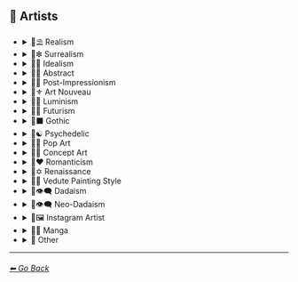 ## 📔 Artists


- <details><summary>📔⛱ Realism</summary><p>
    <p>

	| Keyword        | Example      |
	| ------------- |:-------------:|
	|Painting by Ivan Shishkin| <img src="https://github.com/willwulfken/MidJourney-Styles-and-Keywords/blob/main/Images/MidJourney%20Styles%20(sphere)/sphere_paintingbyIvanShishkin.png?raw=true" width="256" /> |
	|Painting by Zdzislaw Beksinski| <img src="https://github.com/willwulfken/MidJourney-Styles-and-Keywords/blob/main/Images/MidJourney%20Styles%20(sphere)/sphere_paintingbyZdzislawBeksinski.png?raw=true" width="256" /> |
	|Painting by Claude Lorrain| <img src="https://github.com/willwulfken/MidJourney-Styles-and-Keywords/blob/main/Images/MidJourney%20Styles%20(sphere)/sphere_paintingbyClaudeLorrain.png?raw=true" width="256" /> |
	|Painting by Edward Hopper| <img src="https://github.com/willwulfken/MidJourney-Styles-and-Keywords/blob/main/Images/MidJourney%20Styles%20(sphere)/sphere_paintingbyEdwardHopper.png?raw=true" width="256" /> |
	|Painting by Vilhelm Hammershoi| <img src="https://github.com/willwulfken/MidJourney-Styles-and-Keywords/blob/main/Images/MidJourney%20Styles%20(sphere)/sphere_paintingbyVilhelmHammershoi.png?raw=true" width="256" /> |

    </p>
  </p></details>


- <details><summary>📔❇ Surrealism</summary><p>
    <p>

	| Keyword        | Example      |
	| ------------- |:-------------:|
	|Painting by Salvador Dali| <img src="https://github.com/willwulfken/MidJourney-Styles-and-Keywords/blob/main/Images/MidJourney%20Styles%20(sphere)/sphere_paintingbySalvadorDali.png?raw=true" width="256" /> | 
	|Painting by Pablo Picasso| <img src="https://github.com/willwulfken/MidJourney-Styles-and-Keywords/blob/main/Images/MidJourney%20Styles%20(sphere)/sphere_PaintingByPabloPicasso.png?raw=true" width="256" /> |
	|Painting by Max Ernst| <img src="https://github.com/willwulfken/MidJourney-Styles-and-Keywords/blob/main/Images/MidJourney%20Styles%20(sphere)/sphere_paintingbyMaxErnst.png?raw=true" width="256" /> |
	|Painting by Rene Magritte| <img src="https://github.com/willwulfken/MidJourney-Styles-and-Keywords/blob/main/Images/MidJourney%20Styles%20(sphere)/sphere_paintingbyReneMagritte.png?raw=true" width="256" /> |

    </p>
  </p></details>
  
- <details><summary>📔🔆 Idealism</summary><p>
    <p>

	| Keyword        | Example      |
	| ------------- |:-------------:|
	|<small><br/></small>Painting by Jean Delville<p><i><h6>Added By <a href=  "https://github.com/Earlh21">Earlh21</a></h6></i></p>| <img src="https://github.com/Earlh21/MidJourney-Styles-and-Keywords-Reference/blob/new-artists/Images/MidJourney%20Styles%20(sphere)/sphere_PaintingByJeanDelville.png?raw=true" width="256" /> |
	
    </p>
  </p></details>

- <details><summary>📔💮 Abstract</summary><p>
    <p>

	| Keyword        | Example      |
	| ------------- |:-------------:|
	|Painting by Wassily Kandinsky| <img src="https://github.com/willwulfken/MidJourney-Styles-and-Keywords/blob/main/Images/MidJourney%20Styles%20(sphere)/sphere_PaintingByWassilyKandinsky.png?raw=true" width="256" /> |
	|Painting by Marcia Santore| <img src="https://github.com/willwulfken/MidJourney-Styles-and-Keywords/blob/main/Images/MidJourney%20Styles%20(sphere)/sphere_PaintingbyMarciaSantore.png?raw=true" width="256" /> |

    </p>
  </p></details>


- <details><summary>📔➿ Post-Impressionism</summary><p>
    <p>

	| Keyword        | Example      |
	| ------------- |:-------------:|
	|Painting by Van Gogh| <img src="https://github.com/willwulfken/MidJourney-Styles-and-Keywords/blob/main/Images/MidJourney%20Styles%20(sphere)/sphere_paintingbyVanGogh.png?raw=true" width="256" /> | 

    </p>
  </p></details>


- <details><summary>📔⚜ Art Nouveau</summary><p>
    <p>

	| Keyword        | Example      |
	| ------------- |:-------------:|
	|Painting by Wes Anderson| <img src="https://github.com/willwulfken/MidJourney-Styles-and-Keywords/blob/main/Images/MidJourney%20Styles%20(sphere)/sphere_paintingbyWesAnderson.png?raw=true" width="256" /> |

    </p>
  </p></details>


- <details><summary>📔🌄 Luminism</summary><p>
    <p>

	| Keyword        | Example      |
	| ------------- |:-------------:|
	|Painting by Albert Bierstadt| <img src="https://github.com/willwulfken/MidJourney-Styles-and-Keywords/blob/main/Images/MidJourney%20Styles%20(sphere)/sphere_paintingbyAlbertBierstadt.png?raw=true" width="256" /> |
	|Painting by Thomas Kinkade| <img src="https://github.com/willwulfken/MidJourney-Styles-and-Keywords/blob/main/Images/MidJourney%20Styles%20(sphere)/sphere_paintingbyThomasKinkade.png?raw=true" width="256" /> |

    </p>
  </p></details>


- <details><summary>📔🔳 Futurism</summary><p>
    <p>

	| Keyword        | Example      |
	| ------------- |:-------------:|
	|Painting by David Alabo| <img src="https://github.com/willwulfken/MidJourney-Styles-and-Keywords/blob/main/Images/MidJourney%20Styles%20(sphere)/sphere_PaintingByDavidAlabo.png?raw=true" width="256" /> |

    </p>
  </p></details>


- <details><summary>📔⬛ Gothic</summary><p>
    <p>

	| Keyword        | Example      |
	| ------------- |:-------------:|
	|Painting by Gerald Brom| <img src="https://github.com/willwulfken/MidJourney-Styles-and-Keywords/blob/main/Images/MidJourney%20Styles%20(sphere)/sphere_paintingbyGeraldBrom.png?raw=true" width="256" /> |
	|Painting by Grant Wood| <img src="https://github.com/willwulfken/MidJourney-Styles-and-Keywords/blob/main/Images/MidJourney%20Styles%20(sphere)/sphere_paintingbyGrantWood.png?raw=true" width="256" /> |

    </p>
  </p></details>


- <details><summary>📔☯ Psychedelic</summary><p>
    <p>

	| Keyword        | Example      |
	| ------------- |:-------------:|
	|Painting by Alex Grey| <img src="https://github.com/willwulfken/MidJourney-Styles-and-Keywords/blob/main/Images/MidJourney%20Styles%20(sphere)/sphere_paintingbyAlexGrey.png?raw=true" width="256" /> |
	|Painting by Dan Mumford| <img src="https://github.com/willwulfken/MidJourney-Styles-and-Keywords/blob/main/Images/MidJourney%20Styles%20(sphere)/sphere_paintingbyDanmumford.png?raw=true" width="256" /> |

    </p>
  </p></details>


- <details><summary>📔🔴 Pop Art</summary><p>
    <p>

	| Keyword        | Example      |
	| ------------- |:-------------:|
	|Painting by David Hockney| <img src="https://github.com/willwulfken/MidJourney-Styles-and-Keywords/blob/main/Images/MidJourney%20Styles%20(sphere)/sphere_paintingbyDavidHockney.png?raw=true" width="256" /> |

    </p>
  </p></details>


- <details><summary>📔🧿 Concept Art</summary><p>
    <p>

	| Keyword        | Example      |
	| ------------- |:-------------:|
	|Painting by Marc Simonetti| <img src="https://github.com/willwulfken/MidJourney-Styles-and-Keywords/blob/main/Images/MidJourney%20Styles%20(sphere)/sphere_paintingbyMarcSimonetti.png?raw=true" width="256" /> |

    </p>
  </p></details>


- <details><summary>📔❤ Romanticism</summary><p>
    <p>

	| Keyword        | Example      |
	| ------------- |:-------------:|
	|Painting by John Constable| <img src="https://github.com/willwulfken/MidJourney-Styles-and-Keywords/blob/main/Images/MidJourney%20Styles%20(sphere)/sphere_paintingbyJohnConstable.png?raw=true" width="256" /> |

    </p>
  </p></details>


- <details><summary>📔✡️ Renaissance</summary><p>
    <p>

	| Keyword        | Example      |
	| ------------- |:-------------:|
	|Painting by Hieronymus Bosch| <img src="https://github.com/willwulfken/MidJourney-Styles-and-Keywords/blob/main/Images/MidJourney%20Styles%20(sphere)/sphere_paintingbyHieronymusBosch.png?raw=true" width="256" /> |

    </p>
  </p></details>


- <details><summary>📔🌇 Vedute Painting Style</summary><p>
    <p>

	| Keyword        | Example      |
	| ------------- |:-------------:|
	|Painting by Canaletto| <img src="https://github.com/willwulfken/MidJourney-Styles-and-Keywords/blob/main/Images/MidJourney%20Styles%20(sphere)/sphere_paintingbyCanaletto.png?raw=true" width="256" /> |

    </p>
  </p></details>


- <details><summary>📔👁‍🗨 Dadaism</summary><p>
    <p>

	| Keyword        | Example      |
	| ------------- |:-------------:|
	|Painting by Robert Rauschenberg| <img src="https://github.com/willwulfken/MidJourney-Styles-and-Keywords/blob/main/Images/MidJourney%20Styles%20(sphere)/sphere_PaintingbyRobertRauschenberg.png?raw=true" width="256" /> |
	|Art by Man Ray| <img src="https://github.com/willwulfken/MidJourney-Styles-and-Keywords/blob/main/Images/MidJourney%20Styles%20(sphere)/sphere_ArtbyManRay.png?raw=true" width="256" /> |
	|Painting by Morton Livingston Schamberg| <img src="https://github.com/willwulfken/MidJourney-Styles-and-Keywords/blob/main/Images/MidJourney%20Styles%20(sphere)/sphere_PaintingbyMortonLivingstonSchamberg.png?raw=true" width="256" /> |
	|Art by Marcel Duchamp| <img src="https://github.com/willwulfken/MidJourney-Styles-and-Keywords/blob/main/Images/MidJourney%20Styles%20(sphere)/sphere_ArtbyMarcelDuchamp.png?raw=true" width="256" /> |
	|Art by Suzanne Duchamp| <img src="https://github.com/willwulfken/MidJourney-Styles-and-Keywords/blob/main/Images/MidJourney%20Styles%20(sphere)/sphere_ArtbySuzanneDuchamp.png?raw=true" width="256" /> |
	|Painting by Francis Picabia| <img src="https://github.com/willwulfken/MidJourney-Styles-and-Keywords/blob/main/Images/MidJourney%20Styles%20(sphere)/sphere_PaintingbyFrancisPicabia.png?raw=true" width="256" /> |
	|Art by Georges Ribemont-Dessaignes| <img src="https://github.com/willwulfken/MidJourney-Styles-and-Keywords/blob/main/Images/MidJourney%20Styles%20(sphere)/sphere_ArtbyGeorgesRibemont-Dessaignes.png?raw=true" width="256" /> |
	|Painting by Juliette Roche| <img src="https://github.com/willwulfken/MidJourney-Styles-and-Keywords/blob/main/Images/MidJourney%20Styles%20(sphere)/sphere_PaintingbyJulietteRoche.png?raw=true" width="256" /> |
	|Art by Max Ernst| <img src="https://github.com/willwulfken/MidJourney-Styles-and-Keywords/blob/main/Images/MidJourney%20Styles%20(sphere)/sphere_ArtbyMaxErnst.png?raw=true" width="256" /> |
	|Art by Wilhelm Fick| <img src="https://github.com/willwulfken/MidJourney-Styles-and-Keywords/blob/main/Images/MidJourney%20Styles%20(sphere)/sphere_ArtbyWilhelmFick.png?raw=true" width="256" /> |
	|Art by George Grosz| <img src="https://github.com/willwulfken/MidJourney-Styles-and-Keywords/blob/main/Images/MidJourney%20Styles%20(sphere)/sphere_ArtbyGeorgeGrosz.png?raw=true" width="256" /> |
	|Art by Hannah Hoch| <img src="https://github.com/willwulfken/MidJourney-Styles-and-Keywords/blob/main/Images/MidJourney%20Styles%20(sphere)/sphere_ArtbyHannahHoch.png?raw=true" width="256" /> |
	|Art by Kurt Schwitters| <img src="https://github.com/willwulfken/MidJourney-Styles-and-Keywords/blob/main/Images/MidJourney%20Styles%20(sphere)/sphere_ArtbyKurtSchwitters.png?raw=true" width="256" /> |
	|Painting by Julius Evola| <img src="https://github.com/willwulfken/MidJourney-Styles-and-Keywords/blob/main/Images/MidJourney%20Styles%20(sphere)/sphere_PaintingbyJuliusEvola.png?raw=true" width="256" /> |
	|Painting by Serge Charchoune| <img src="https://github.com/willwulfken/MidJourney-Styles-and-Keywords/blob/main/Images/MidJourney%20Styles%20(sphere)/sphere_PaintingbySergeCharchoune.png?raw=true" width="256" /> |
	|Art by Ilia Zdanevich| <img src="https://github.com/willwulfken/MidJourney-Styles-and-Keywords/blob/main/Images/MidJourney%20Styles%20(sphere)/sphere_ArtbyIliaZdanevich.png?raw=true" width="256" /> |
	|Painting by Jean Crotti| <img src="https://github.com/willwulfken/MidJourney-Styles-and-Keywords/blob/main/Images/MidJourney%20Styles%20(sphere)/sphere_PaintingbyJeanCrotti.png?raw=true" width="256" /> |
	|Art by Sophie Taeuber-Arp| <img src="https://github.com/willwulfken/MidJourney-Styles-and-Keywords/blob/main/Images/MidJourney%20Styles%20(sphere)/sphere_ArtbySophieTaeuber-Arp.png?raw=true" width="256" /> |

    </p>
  </p></details>


- <details><summary>📔👁‍🗨 Neo-Dadaism</summary><p>
    <p>

	| Keyword        | Example      |
	| ------------- |:-------------:|
	|Art by Genpei Akasegawa| <img src="https://github.com/willwulfken/MidJourney-Styles-and-Keywords/blob/main/Images/MidJourney%20Styles%20(sphere)/sphere_Art by Genpei Akasegawa.png?raw=true" width="256" /> |
	|Painting by Josip Demirovic Devj| <img src="https://github.com/willwulfken/MidJourney-Styles-and-Keywords/blob/main/Images/MidJourney%20Styles%20(sphere)/sphere_PaintingbyJosipDemirovicDevj.png?raw=true" width="256" /> |
	|Painting by Jim Dine| <img src="https://github.com/willwulfken/MidJourney-Styles-and-Keywords/blob/main/Images/MidJourney%20Styles%20(sphere)/sphere_PaintingbyJimDine.png?raw=true" width="256" /> |
	|Art by Arthur Kopcke| <img src="https://github.com/willwulfken/MidJourney-Styles-and-Keywords/blob/main/Images/MidJourney%20Styles%20(sphere)/sphere_ArtbyArthurKopcke.png?raw=true" width="256" /> |
	|Art by George Maciunas| <img src="https://github.com/willwulfken/MidJourney-Styles-and-Keywords/blob/main/Images/MidJourney%20Styles%20(sphere)/sphere_ArtbyGeorgeMaciunas.png?raw=true" width="256" /> |
	|Art by Valery Oisteanu| <img src="https://github.com/willwulfken/MidJourney-Styles-and-Keywords/blob/main/Images/MidJourney%20Styles%20(sphere)/sphere_ArtbyValeryOisteanu.png?raw=true" width="256" /> |
	|Painting by Ushio Shinohara| <img src="https://github.com/willwulfken/MidJourney-Styles-and-Keywords/blob/main/Images/MidJourney%20Styles%20(sphere)/sphere_PaintingbyUshioShinohara.png?raw=true" width="256" /> |
	|Art by Jean Tinguely| <img src="https://github.com/willwulfken/MidJourney-Styles-and-Keywords/blob/main/Images/MidJourney%20Styles%20(sphere)/sphere_ArtbyJeanTinguely.png?raw=true" width="256" /> |
	|Art by Masunobu Yoshimura| <img src="https://github.com/willwulfken/MidJourney-Styles-and-Keywords/blob/main/Images/MidJourney%20Styles%20(sphere)/sphere_ArtbyMasunobuYoshimura.png?raw=true" width="256" /> |

    </p>
  </p></details>

- <details><summary>📔🖼 Instagram Artist</summary><p>
    <p>

	| Keyword        | Example      |
	| ------------- |:-------------:|
	|Uon.visuals| <img src="https://github.com/willwulfken/MidJourney-Styles-and-Keywords/blob/main/Images/MidJourney%20Styles%20(sphere)/sphere_Uon.visuals.png?raw=true" width="256" /> |
	|Art by Uon.visuals| <img src="https://github.com/willwulfken/MidJourney-Styles-and-Keywords/blob/main/Images/MidJourney%20Styles%20(sphere)/sphere_ArtbyUon.visuals.png?raw=true" width="256" /> |
	|Artofethan| <img src="https://github.com/willwulfken/MidJourney-Styles-and-Keywords/blob/main/Images/MidJourney%20Styles%20(sphere)/sphere_Artofethan.png?raw=true" width="256" /> |
	|Art by artofethan| <img src="https://github.com/willwulfken/MidJourney-Styles-and-Keywords/blob/main/Images/MidJourney%20Styles%20(sphere)/sphere_Artbyartofethan.png?raw=true" width="256" /> |
	|<small><br/></small>Painting by Peter Mohrbacher<p><i><h6>Added By <a href=  "https://github.com/Earlh21">Earlh21</a></h6></i></p>| <img src="https://github.com/Earlh21/MidJourney-Styles-and-Keywords-Reference/blob/new-artists/Images/MidJourney%20Styles%20(sphere)/sphere_PaintingByPeterMohrbacher.png?raw=true" width="256" /> |

    </p>
  </p></details>

- <details><summary>📔🈯 Manga</summary><p>
    <p>
	
	| Keyword	| Example	|
	| ------------ |:--------------:|
	|<small><br/></small>Painting by Junji Ito<p><i><h6>Added By <a href=  "https://github.com/Earlh21">Earlh21</a></h6></i></p>| <img src="https://github.com/Earlh21/MidJourney-Styles-and-Keywords-Reference/blob/new-artists/Images/MidJourney%20Styles%20(sphere)/sphere_ArtByJunjiIto.png?raw=true" width="256" /> |
	
    </p>
  </p></details>

- <details><summary>📔 Other</summary><p>
    <p>

	| Keyword        | Example      |
	| ------------- |:-------------:|
	|Painting by Bob Ross| <img src="https://github.com/willwulfken/MidJourney-Styles-and-Keywords/blob/main/Images/MidJourney%20Styles%20(sphere)/sphere_PaintingbyBobRoss.png?raw=true" width="256" /> |
	|Painting by John Howe| <img src="https://github.com/willwulfken/MidJourney-Styles-and-Keywords/blob/main/Images/MidJourney%20Styles%20(sphere)/sphere_paintingbyJohnHowe.png?raw=true" width="256" /> |
	|Painting by Hugh Ferriss| <img src="https://github.com/willwulfken/MidJourney-Styles-and-Keywords/blob/main/Images/MidJourney%20Styles%20(sphere)/sphere_paintingbyHughFerriss.png?raw=true" width="256" /> |
	|Painting by Boris Smirnoff| <img src="https://github.com/willwulfken/MidJourney-Styles-and-Keywords/blob/main/Images/MidJourney%20Styles%20(sphere)/sphere_PaintingbyBorisSmirnoff.png?raw=true" width="256" /> |

    </p>
  </p></details>

---
###### [⬅ Go Back](https://github.com/willwulfken/MidJourney-Styles-and-Keywords/blob/main/README.md)